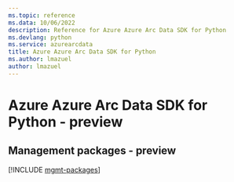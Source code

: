 ```yaml
---
ms.topic: reference
ms.data: 10/06/2022
description: Reference for Azure Azure Arc Data SDK for Python
ms.devlang: python
ms.service: azurearcdata
title: Azure Azure Arc Data SDK for Python
ms.author: lmazuel
author: lmazuel
---
```

# Azure Azure Arc Data SDK for Python - preview

## Management packages - preview
[!INCLUDE [mgmt-packages](azure-arc-data-mgmt-index.md)]
